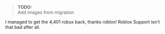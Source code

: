 > <strong>TODO:</strong><br>
Add images from migration

I managed to get the 4,401 robux back, thanks roblox! Roblox Support isn't that bad after all.